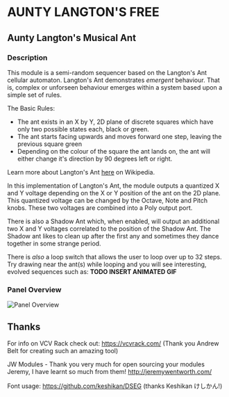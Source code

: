 
# AUNTY LANGTON'S FREE

## Aunty Langton's Musical Ant

### Description

This module is a semi-random sequencer based on the Langton's Ant cellular automaton. Langton's Ant demonstrates *emergent* behaviour. That is, complex or unforseen behaviour emerges within a system based upon a simple set of rules.

The Basic Rules:
- The ant exists in an X by Y, 2D plane of discrete squares which have only two possible states each, black or green.
- The ant starts facing upwards and moves forward one step, leaving the previous square green
- Depending on the colour of the square the ant lands on, the ant will either change it's direction by 90 degrees left or right.

Learn more about Langton's Ant [here](https://en.wikipedia.org/wiki/Langton%27s_ant) on Wikipedia.

In this implementation of Langton's Ant, the module outputs a quantized X and Y voltage depending on the X or Y position of the ant on the 2D plane. This quantized voltage can be changed by the Octave, Note and Pitch knobs. These two voltages are combined into a Poly output port.

There is also a Shadow Ant which, when enabled, will output an additional two X and Y voltages correlated to the position of the Shadow Ant. The Shadow ant likes to clean up after the first any and sometimes they dance together in some strange period.

There is *also* a loop switch that allows the user to loop over up to 32 steps. Try drawing near the ant(s) while looping and you will see interesting, evolved sequences such as: **TODO INSERT ANIMATED GIF**

### Panel Overview

![Panel Overview](https://community.vcvrack.com/uploads/default/original/2X/8/8475f6ad2e0d80d4d479f97bea509d987d3bc313.png)

## Thanks

For info on VCV Rack check out: https://vcvrack.com/
(Thank you Andrew Belt for creating such an amazing tool)

JW Modules - Thank you very much for open sourcing your modules Jeremy, I have learnt so much from them! http://jeremywentworth.com/

Font usage: https://github.com/keshikan/DSEG
(thanks Keshikan けしかん!)

